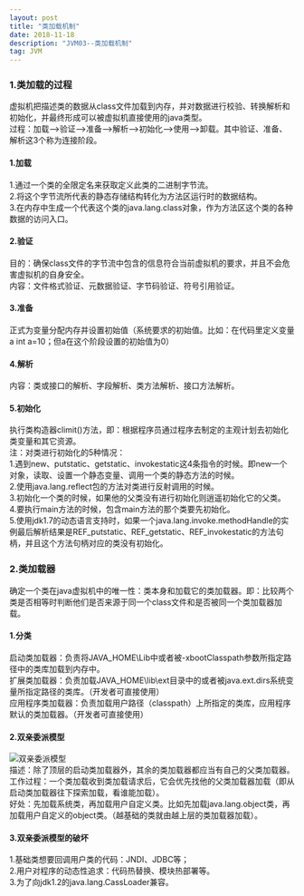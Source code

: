 ```yaml
---
layout: post
title: "类加载机制"
date: 2018-11-18
description: "JVM03--类加载机制"
tag: JVM
---
```

### 1.类加载的过程
虚拟机把描述类的数据从class文件加载到内存，并对数据进行校验、转换解析和初始化，并最终形成可以被虚拟机直接使用的java类型。  
过程：加载-->验证-->准备-->解析-->初始化-->使用-->卸载。其中验证、准备、解析这3个称为连接阶段。
#### 1.加载
1.通过一个类的全限定名来获取定义此类的二进制字节流。  
2.将这个字节流所代表的静态存储结构转化为方法区运行时的数据结构。  
3.在内存中生成一个代表这个类的java.lang.class对象，作为方法区这个类的各种数据的访问入口。
#### 2.验证
目的：确保class文件的字节流中包含的信息符合当前虚拟机的要求，并且不会危害虚拟机的自身安全。  
内容：文件格式验证、元数据验证、字节码验证、符号引用验证。
#### 3.准备
正式为变量分配内存并设置初始值（系统要求的初始值。比如：在代码里定义变量a int a=10；但a在这个阶段设置的初始值为0）
#### 4.解析
内容：类或接口的解析、字段解析、类方法解析、接口方法解析。
#### 5.初始化
执行类构造器climit()方法，即：根据程序员通过程序去制定的主观计划去初始化类变量和其它资源。  
注：对类进行初始化的5种情况：  
1.遇到new、putstatic、getstatic、invokestatic这4条指令的时候。即new一个对象，读取、设置一个静态变量、调用一个类的静态方法的时候。  
2.使用java.lang.reflect包的方法对类进行反射调用的时候。  
3.初始化一个类的时候，如果他的父类没有进行初始化则逍遥初始化它的父类。  
4.要执行main方法的时候，包含main方法的那个类要先初始化。  
5.使用jdk1.7的动态语言支持时，如果一个java.lang.invoke.methodHandle的实例最后解析结果是REF_putstatic、REF_getstatic、REF_invokestatic的方法句柄，并且这个方法句柄对应的类没有初始化。
### 2.类加载器
确定一个类在java虚拟机中的唯一性：类本身和加载它的类加载器。即：比较两个类是否相等时判断他们是否来源于同一个class文件和是否被同一个类加载器加载。
#### 1.分类
启动类加载器：负责将JAVA_HOME\Lib中或者被-xbootClasspath参数所指定路径中的类库加载到内存中。  
扩展类加载器：负责加载JAVA_HOME\lib\ext目录中的或者被java.ext.dirs系统变量所指定路径的类库。（开发者可直接使用）  
应用程序类加载器：负责加载用户路径（classpath）上所指定的类库，应用程序默认的类加载器。（开发者可直接使用）
#### 2.双亲委派模型
![双亲委派模型](/images/article/jvm/jvm03-allocation.PNG "双亲委派模型")  
描述：除了顶层的启动类加载器外，其余的类加载器都应当有自己的父类加载器。  
工作过程：一个类加载收到类加载请求后，它会优先找他的父类加载器加载（即从启动类加载器往下探索加载，看谁能加载）。  
好处：先加载系统类，再加载用户自定义类。比如先加载java.lang.object类，再加载用户自定义的object类。（越基础的类就由越上层的类加载器加载）。
#### 3.双亲委派模型的破坏
1.基础类想要回调用户类的代码：JNDI、JDBC等；  
2.用户对程序的动态性追求：代码热替换、模块热部署等。  
3.为了向jdk1.2的java.lang.CassLoader兼容。



